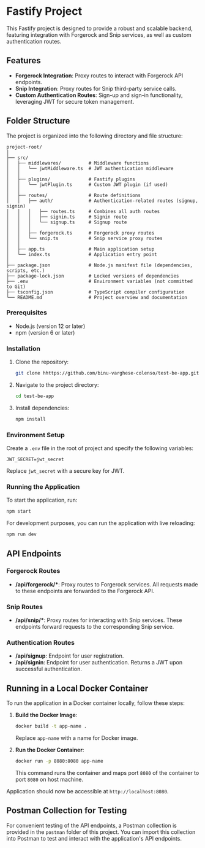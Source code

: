 # Fastify Project

This Fastify project is designed to provide a robust and scalable backend, featuring integration with Forgerock and Snip services, as well as custom authentication routes.

## Features

- **Forgerock Integration**: Proxy routes to interact with Forgerock API endpoints.
- **Snip Integration**: Proxy routes for Snip third-party service calls.
- **Custom Authentication Routes**: Sign-up and sign-in functionality, leveraging JWT for secure token management.


## Folder Structure

The project is organized into the following directory and file structure:

```
project-root/
│
├── src/
│   ├── middlewares/          # Middleware functions
│   │   └── jwtMiddleware.ts  # JWT authentication middleware
│   │
│   ├── plugins/              # Fastify plugins
│   │   └── jwtPlugin.ts      # Custom JWT plugin (if used)
│   │
│   ├── routes/               # Route definitions
│   │   ├── auth/             # Authentication-related routes (signup, signin)
│   │   │   ├── routes.ts     # Combines all auth routes
│   │   │   ├── signin.ts     # Signin route
│   │   │   └── signup.ts     # Signup route
│   │   │
│   │   ├── forgerock.ts      # Forgerock proxy routes
│   │   └── snip.ts           # Snip service proxy routes
│   │
│   ├── app.ts                # Main application setup
│   └── index.ts              # Application entry point
│
├── package.json              # Node.js manifest file (dependencies, scripts, etc.)
├── package-lock.json         # Locked versions of dependencies
├── .env                      # Environment variables (not committed to Git)
├── tsconfig.json             # TypeScript compiler configuration
└── README.md                 # Project overview and documentation
```


### Prerequisites

- Node.js (version 12 or later)
- npm (version 6 or later)

### Installation

1. Clone the repository:
   ```bash
   git clone hhttps://github.com/binu-varghese-colenso/test-be-app.git
   ```
2. Navigate to the project directory:
   ```bash
   cd test-be-app
   ```
3. Install dependencies:
   ```bash
   npm install
   ```

### Environment Setup

Create a `.env` file in the root of project and specify the following variables:

```env
JWT_SECRET=jwt_secret
```

Replace `jwt_secret` with a secure key for JWT.

### Running the Application

To start the application, run:

```bash
npm start
```

For development purposes, you can run the application with live reloading:

```bash
npm run dev
```

## API Endpoints

### Forgerock Routes

- **/api/forgerock/\***: Proxy routes to Forgerock services. All requests made to these endpoints are forwarded to the Forgerock API.

### Snip Routes

- **/api/snip/\***: Proxy routes for interacting with Snip services. These endpoints forward requests to the corresponding Snip service.

### Authentication Routes

- **/api/signup**: Endpoint for user registration.
- **/api/signin**: Endpoint for user authentication. Returns a JWT upon successful authentication.


## Running in a Local Docker Container

To run the application in a Docker container locally, follow these steps:

1. **Build the Docker Image**:
   ```bash
   docker build -t app-name .
   ```
   Replace `app-name` with a name for  Docker image.

2. **Run the Docker Container**:
   ```bash
   docker run -p 8080:8080 app-name
   ```
   This command runs the container and maps port `8080` of the container to port `8080` on  host machine.

Application should now be accessible at `http://localhost:8080`.


## Postman Collection for Testing

For convenient testing of the API endpoints, a Postman collection is provided in the `postman` folder of this project. You can import this collection into Postman to test and interact with the application's API endpoints.

